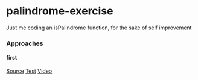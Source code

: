 # palindrome-exercise

Just me coding an isPalindrome function, for the sake of self improvement

### Approaches

#### first

[Source](https://github.com/lazywithclass/palindrome-exercise/blob/1cf7e15757c50963575ee3bb4116ab3c022a6dba/index.js)
[Test](https://github.com/lazywithclass/palindrome-exercise/blob/1cf7e15757c50963575ee3bb4116ab3c022a6dba/test.js)
[Video](https://www.youtube.com/watch?v=NscF7J6q-Jk)
